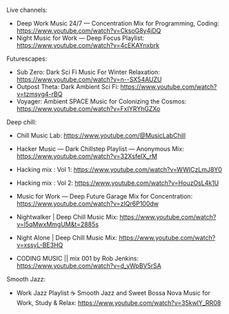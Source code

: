 Live channels:
- Deep Work Music 24/7 — Concentration Mix for Programming, Coding: https://www.youtube.com/watch?v=CksoG8y4jDQ
- Night Music for Work — Deep Focus Playlist: https://www.youtube.com/watch?v=4cEKAYnxbrk

Futurescapes:
- Sub Zero: Dark Sci Fi Music For Winter Relaxation: https://www.youtube.com/watch?v=n--SX54AUZU
- Outpost Theta: Dark Ambient Sci Fi: https://www.youtube.com/watch?v=tzmsyg4-rBQ
- Voyager: Ambient SPACE Music for Colonizing the Cosmos: https://www.youtube.com/watch?v=FxIYRYhGZXo

Deep chill:
- Chill Music Lab: https://www.youtube.com/@MusicLabChill
- Hacker Music — Dark Chillstep Playlist — Anonymous Mix: https://www.youtube.com/watch?v=32XsfeIX_rM
- Hacking mix : Vol 1: https://www.youtube.com/watch?v=WWICzLmJ8Y0
- Hacking mix : Vol 2: https://www.youtube.com/watch?v=HouzOsL4k1U
- Music for Work — Deep Future Garage Mix for Concentration: https://www.youtube.com/watch?v=zIQr6P100dw
- Nightwalker | Deep Chill Music Mix: https://www.youtube.com/watch?v=l5qMwxMmgUM&t=2885s
- Night Alone | Deep Chill Music Mix: https://www.youtube.com/watch?v=xssyL-BE3HQ

- CODING MUSIC || mix 001 by Rob Jenkins: https://www.youtube.com/watch?v=d_yWpBV5rSA

Smooth Jazz:
- Work Jazz Playlist ☕ Smooth Jazz and Sweet Bossa Nova Music for Work, Study & Relax: https://www.youtube.com/watch?v=35kwlY_RR08
